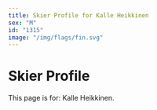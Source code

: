 ```yaml
---
title: Skier Profile for Kalle Heikkinen
sex: "M"
id: "1315"
image: "/img/flags/fin.svg" 
---
```


# Skier Profile

This page is for: Kalle Heikkinen.
    